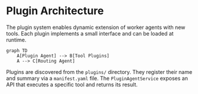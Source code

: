 # Plugin Architecture

The plugin system enables dynamic extension of worker agents with new tools.
Each plugin implements a small interface and can be loaded at runtime.

```mermaid
graph TD
    A[Plugin Agent] --> B[Tool Plugins]
    A --> C[Routing Agent]
```

Plugins are discovered from the `plugins/` directory. They register their name
and summary via a `manifest.yaml` file. The `PluginAgentService` exposes an API
that executes a specific tool and returns its result.
